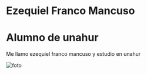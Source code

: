 # Ezequiel Franco Mancuso

# Alumno de unahur

Me llamo ezequiel franco mancuso y estudio en unahur

![foto]("eze.jpg")
